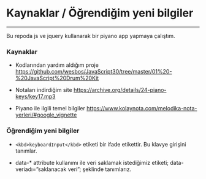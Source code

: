 # Kaynaklar / Öğrendiğim yeni bilgiler

---
Bu repoda js ve jquery kullanarak bir piyano app yapmaya çalıştım.


### Kaynaklar

- Kodlarından yardım aldığım proje
https://github.com/wesbos/JavaScript30/tree/master/01%20-%20JavaScript%20Drum%20Kit

- Notaları indirdiğim site
https://archive.org/details/24-piano-keys/key17.mp3

- Piyano ile ilgili temel bilgiler
https://www.kolaynota.com/melodika-nota-yerleri/#google_vignette

### Öğrendiğim yeni bilgiler

- ```<kbd>keyboardInput</kbd>``` etiketi bir ifade etikettir. Bu klavye girişini tanımlar.

- data-* attribute kullanımı ile veri saklamak istediğimiz etiketi; data-veriadı=”saklanacak veri”; şeklinde tanımlarız.